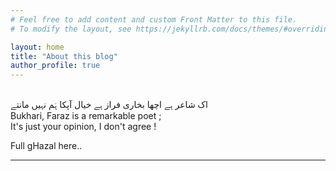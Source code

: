 ```yaml
---
# Feel free to add content and custom Front Matter to this file.
# To modify the layout, see https://jekyllrb.com/docs/themes/#overriding-theme-defaults

layout: home
title: "About this blog"
author_profile: true
---
```



<br>اک شاعر ہے اچھا بخاری فراز
ہے خیال آپکا ہَم نہیں مانتے<br>
Bukhari, Faraz is a remarkable poet ;<br>
It's just your opinion, I don't agree !<br>

<p>
Full gHazal here..
</p>

<hr>
